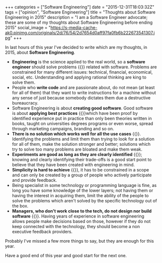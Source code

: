 +++
categories = ["Software Engineering"]
date = "2015-12-31T18:03:32Z"
tags = ["opinion", "Software Engineering"]
title = "Thoughts about Software Engineering in 2015"
description = "I am a Software Engineer advocate; these are some of my thoughts about Software Engineering before ending 2015"
social_image = "https://s-media-cache-ak0.pinimg.com/originals/2d/76/54/2d7654d0aff97fa0fb6b222673541307.jpg"
+++

In last hours of this year I've decided to write which are my thoughts, in 2015, about __Software Engineering__.

* __Engineering__ is the science applied to the real world, so a __software engineer__ should solve problems {{<x-share via="ifraixedes" text="#engineering is the science applied to the real world, so a software engineer should solve problems">}} related with software. Problems are constrained for many different issues: technical, financial, economical, social, etc. Understanding and applying rational thinking are king to solve them.
* People who __write code__ and are passionate about, do not mean (at least for all of them) that they want to write instructions for a machine without any sense of just because somebody dictates them due a destructive bureaucracy.
* Software Engineering is about __creating good software__. Good software is about __applying best practices__ {{<x-share via="ifraixedes" text="Software #engineering is about creating good software applying best practices">}}which have been proof by identified experience put in practice than only been theories written in books, taught on universities degrees programs or even worse, spread through marketing campaigns, branding and so on.
* __There is no solution which works well for all the use cases__ {{<x-share via="ifraixedes" text="There is no solution which works well for all the use cases" hashtags="engineering">}}. Identifying the problems and limit them than trying to look for a solution for all of them, make the solution stronger and better; solutions which try to solve too many problems are bloated and make them weak.
* __Experiments are good as long as they are clearly identified__ {{<x-share via="ifraixedes" text="experiments are good as long as they are clearly identified" hashtags="engineering">}}; knowing and clearly identifying their trade-offs is a good start point to believe that they have been created with engineering in mind.
* __Simplicity is hard to achieve__ {{<x-share via="ifraixedes" text="#simplicity is hard to achieve" hastags="engineering">}}, it has to be constrained in a scope and can only be created by a group of people who actively participate and provide feedback.
* Being specialist in some technology or programming language is fine, as long you have some knowledge of the lower layers; not having them or having the interest in acquiring them, limit the ability of the people to solve the problems which aren't solved by the specific technology out of the box.
* __Managers, who don't work close to the tech, do not design nor build software__ {{<x-share via="ifraixedes" text="Managers, who don't work close to the tech, do not design nor build software" hashtags="engineering">}}. Having years of experience in software engineering allows people make decisions based on those, however if they do not keep connected with the technology, they should become a non executive feedback providers.


Probably I've missed a few more things to say, but they are enough for this year.

Have a good end of this year and good start for the next one.
